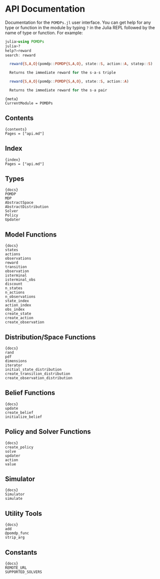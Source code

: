 # API Documentation

Documentation for the `POMDPs.jl` user interface. You can get help for any type or 
function in the module by typing `?` in the Julia REPL followed by the name of 
type or function. For example:

```julia
julia>using POMDPs
julia>?
help?>reward
search: reward

  reward{S,A,O}(pomdp::POMDP{S,A,O}, state::S, action::A, statep::S)

  Returns the immediate reward for the s-a-s triple

  reward{S,A,O}(pomdp::POMDP{S,A,O}, state::S, action::A)

  Returns the immediate reward for the s-a pair

```

    {meta}
    CurrentModule = POMDPs

## Contents
    
    {contents}
    Pages = ["api.md"]

## Index

    {index}
    Pages = ["api.md"]


## Types

    {docs}
    POMDP
    MDP
    AbstractSpace
    AbstractDistribution
    Solver
    Policy
    Updater

## Model Functions

    {docs}
    states
    actions
    observations
    reward
    transition
    observation
    isterminal
    isterminal_obs
    discount
    n_states
    n_actions
    n_observations
    state_index
    action_index
    obs_index
    create_state
    create_action
    create_observation

## Distribution/Space Functions

    {docs}
    rand
    pdf
    dimensions
    iterator
    initial_state_distribution
    create_transition_distribution
    create_observation_distribution

## Belief Functions

    {docs}
    update
    create_belief
    initialize_belief

## Policy and Solver Functions

    {docs}
    create_policy
    solve
    updater
    action
    value

## Simulator

    {docs}
    Simulator
    simulate

## Utility Tools

    {docs}
    add
    @pomdp_func
    strip_arg

## Constants
    
    {docs}
    REMOTE_URL
    SUPPORTED_SOLVERS
